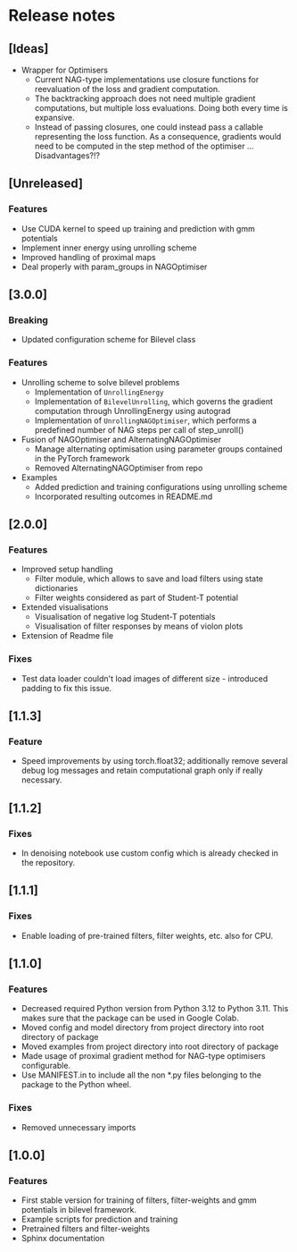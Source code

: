# Release notes

## [Ideas]

- Wrapper for Optimisers
  - Current NAG-type implementations use closure functions for reevaluation of the loss and gradient computation.
  - The backtracking approach does not need multiple gradient computations, but multiple loss evaluations. Doing
    both every time is expansive.
  - Instead of passing closures, one could instead pass a callable representing the loss function. As a consequence, 
    gradients would need to be computed in the step method of the optimiser ... Disadvantages?!?

## [Unreleased]

### Features

- Use CUDA kernel to speed up training and prediction with gmm potentials
- Implement inner energy using unrolling scheme
- Improved handling of proximal maps
- Deal properly with param_groups in NAGOptimiser


## [3.0.0]

### Breaking

- Updated configuration scheme for Bilevel class

### Features

- Unrolling scheme to solve bilevel problems
  - Implementation of `UnrollingEnergy`
  - Implementation of `BilevelUnrolling`, which governs the gradient computation through UnrollingEnergy using autograd
  - Implementation of `UnrollingNAGOptimiser`, which performs a predefined number of NAG steps per call of step_unroll()
- Fusion of NAGOptimiser and AlternatingNAGOptimiser
  - Manage alternating optimisation using parameter groups contained in the PyTorch framework
  - Removed AlternatingNAGOptimiser from repo
- Examples
  - Added prediction and training configurations using unrolling scheme
  - Incorporated resulting outcomes in README.md

## [2.0.0]

### Features

- Improved setup handling
  - Filter module, which allows to save and load filters using state dictionaries
  - Filter weights considered as part of Student-T potential
- Extended visualisations
  - Visualisation of negative log Student-T potentials
  - Visualisation of filter responses by means of violon plots
- Extension of Readme file

### Fixes

- Test data loader couldn't load images of different size - introduced padding
to fix this issue.

## [1.1.3]

### Feature

- Speed improvements by using torch.float32; additionally remove several debug log messages
and retain computational graph only if really necessary.

## [1.1.2]

### Fixes

- In denoising notebook use custom config which is already checked in the repository.

## [1.1.1]

### Fixes

- Enable loading of pre-trained filters, filter weights, etc. also for CPU.

## [1.1.0]

### Features

- Decreased required Python version from Python 3.12 to Python 3.11. This makes sure that
the package can be used in Google Colab.
- Moved config and model directory from project directory into root directory of package
- Moved examples from project directory into root directory of package
- Made usage of proximal gradient method for NAG-type optimisers configurable. 
- Use MANIFEST.in to include all the non *.py files belonging to the package to the Python wheel.

### Fixes

- Removed unnecessary imports

## [1.0.0]

### Features

- First stable version for training of filters, filter-weights and gmm potentials in bilevel
framework. 
- Example scripts for prediction and training
- Pretrained filters and filter-weights
- Sphinx documentation
